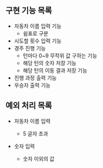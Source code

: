 ## 구현 기능 목록
* 자동차 이름 입력 기능
    * 쉼표로 구분
* 시도할 횟수 입력 기능
* 경주 진행 기능
    * 턴마다 0~9 무작위 값 구하는 기능
    * 해당 턴의 숫자 저장 기능
    * 해당 턴의 이동 결과 저장 기능
* 진행 과정 출력 기능
* 우승자 출력 기능

## 예외 처리 목록
* 자동차 이름 입력
    * 5 글자 초과

* 숫자 입력
    * 숫자 이외의 값